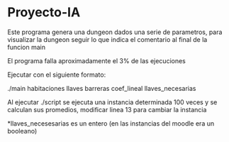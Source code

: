 # Proyecto-IA
Este programa genera una dungeon dados una serie de parametros, para visualizar la dungeon seguir lo que indica el comentario al final de la funcion main

El programa falla aproximadamente el 3% de las ejecuciones

Ejecutar con el siguiente formato:

./main habitaciones llaves barreras coef_lineal llaves_necesarias

Al ejecutar ./script se ejecuta una instancia determinada 100 veces y se calculan sus promedios, modificar linea 13 para cambiar la instancia

*llaves_necesesarias es un entero (en las instancias del moodle era un booleano)
